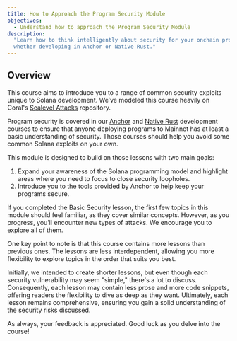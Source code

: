 ```yaml
---
title: How to Approach the Program Security Module
objectives:
  - Understand how to approach the Program Security Module
description:
  "Learn how to think intelligently about security for your onchain programs,
  whether developing in Anchor or Native Rust."
---
```


## Overview

This course aims to introduce you to a range of common security exploits unique
to Solana development. We’ve modeled this course heavily on Coral's
[Sealevel Attacks](https://github.com/coral-xyz/sealevel-attacks) repository.

Program security is covered in our
[Anchor](/content/courses/onchain-development.md) and
[Native Rust](/content/courses/native-onchain-development.md) development
courses to ensure that anyone deploying programs to Mainnet has at least a basic
understanding of security. Those courses should help you avoid some common
Solana exploits on your own.

This module is designed to build on those lessons with two main goals:

1. Expand your awareness of the Solana programming model and highlight areas
   where you need to focus to close security loopholes.
2. Introduce you to the tools provided by Anchor to help keep your programs
   secure.

If you completed the Basic Security lesson, the first few topics in this module
should feel familiar, as they cover similar concepts. However, as you progress,
you’ll encounter new types of attacks. We encourage you to explore all of them.

One key point to note is that this course contains more lessons than previous
ones. The lessons are less interdependent, allowing you more flexibility to
explore topics in the order that suits you best.

Initially, we intended to create shorter lessons, but even though each security
vulnerability may seem "simple," there's a lot to discuss. Consequently, each
lesson may contain less prose and more code snippets, offering readers the
flexibility to dive as deep as they want. Ultimately, each lesson remains
comprehensive, ensuring you gain a solid understanding of the security risks
discussed.

As always, your feedback is appreciated. Good luck as you delve into the course!
